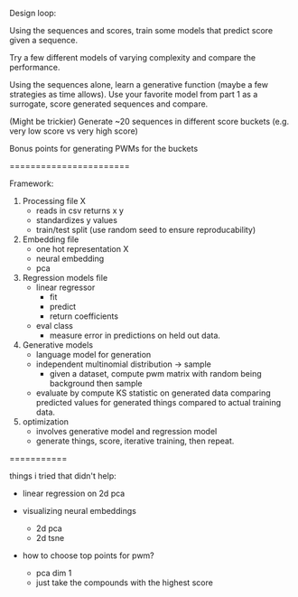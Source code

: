 Design loop:

Using the sequences and scores, train some models that predict score given a sequence.

Try a few different models of varying complexity and compare the performance.

Using the sequences alone, learn a generative function (maybe a few strategies as time allows). Use your favorite model from part 1 as a surrogate, score generated sequences and compare.

(Might be trickier) Generate ~20 sequences in different score buckets (e.g. very low score vs very high score)

Bonus points for generating PWMs for the buckets

=======================

Framework:

1. Processing file X
	- reads in csv returns x y
	- standardizes y values
	- train/test split (use random seed to ensure reproducability)
2. Embedding file
	- one hot representation X
	- neural embedding
	- pca
3. Regression models file
	- linear regressor
		- fit
		- predict
		- return coefficients
	- eval class
		- measure error in predictions on held out data.
4. Generative models
	- language model for generation
	- independent multinomial distribution -> sample
		- given a dataset, compute pwm matrix with random being background then sample
	- evaluate by compute KS statistic on generated data comparing predicted values for generated things compared
		to actual training data.
5. optimization
	- involves generative model and regression model
	- generate things, score, iterative training, then repeat.

===========

things i tried that didn't help:

- linear regression on 2d pca
- visualizing neural embeddings
	- 2d pca
	- 2d tsne


- how to choose top points for pwm?
	- pca dim 1
	- just take the compounds with the highest score